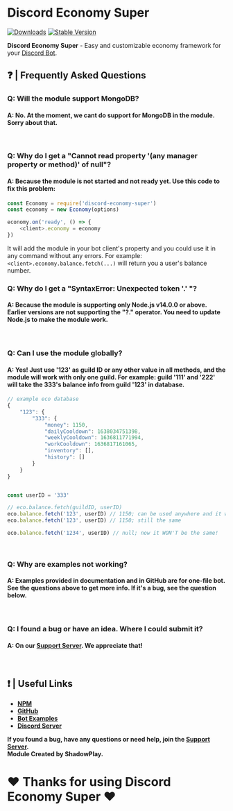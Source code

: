 # Discord Economy Super

[![Downloads](https://img.shields.io/npm/dt/discord-economy-super?style=for-the-badge)](https://www.npmjs.com/package/discord-economy-super)
[![Stable Version](https://img.shields.io/npm/v/discord-economy-super?style=for-the-badge)](https://www.npmjs.com/package/discord-economy-super)

<b>Discord Economy Super</b> - Easy and customizable economy framework for your [Discord Bot](https://discord.js.org/#/).

## ❓ | Frequently Asked Questions

### Q: Will the module support MongoDB?
#### A: No. At the moment, we cant do support for MongoDB in the module. Sorry about that.
<br>

### Q: Why do I get a "Cannot read property '(any manager property or method)' of null"?
#### A: Because the module is not started and not ready yet. Use this code to fix this problem:
```js
const Economy = require('discord-economy-super')
const economy = new Economy(options)

economy.on('ready', () => {
    <client>.economy = economy
})
```
It will add the module in your bot client's property and you could use it in any command without any errors. For example: `<client>.economy.balance.fetch(...)` will return you a user's balance number.
<br>

### Q: Why do I get a "SyntaxError: Unexpected token '.' "?
#### A: Because the module is supporting only Node.js v14.0.0 or above. Earlier versions are not supporting the "?." operator. You need to update Node.js to make the module work.
<br>

### Q: Can I use the module globally?
#### A: Yes! Just use '123' as guild ID or any other value in all methods, and the module will work with only one guild. For example: guild '111' and '222' will take the 333's balance info from guild '123' in database.

```js
// example eco database
{
    "123": {
	    "333": {
		    "money": 1150,
		    "dailyCooldown": 1638034751398,
		    "weeklyCooldown": 1636811771994,
		    "workCooldown": 1636817161065,
		    "inventory": [],
		    "history": []
	    }
    }
}


const userID = '333'

// eco.balance.fetch(guildID, userID)
eco.balance.fetch('123', userID) // 1150; can be used anywhere and it will be the same
eco.balance.fetch('123', userID) // 1150; still the same

eco.balance.fetch('1234', userID) // null; now it WON'T be the same!
```

<br>

### Q: Why are examples not working?
#### A: Examples provided in documentation and in GitHub are for one-file bot. See the questions above to get more info. If it's a bug, see the question below.
<br>

### Q: I found a bug or have an idea. Where I could submit it?
#### A: On our [Support Server](https://discord.gg/4pWKq8vUnb). We appreciate that!
<br>

## ❗ | Useful Links
<ul>
<li><b><a href = "https://www.npmjs.com/package/discord-economy-super">NPM</a></b></li>
<li><b><a href = "https://github.com/shadowplay1/discord-economy-super">GitHub</a></b></li>
<li><b><a href = "https://github.com/shadowplay1/discord-economy-super/tree/main/examples">Bot Examples</a></b></li>
<li><b><a href = "https://discord.gg/4pWKq8vUnb">Discord Server</a></b></li>
</ul>
<b>If you found a bug, have any questions or need help, join the <a href = "https://discord.gg/4pWKq8vUnb">Support Server</a>.</b>
<br>
<b>Module Created by ShadowPlay.</b>

# ❤️ Thanks for using Discord Economy Super ❤️